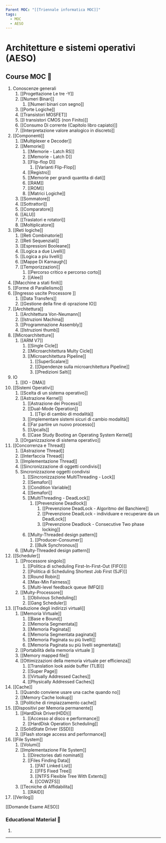```yaml
---
Parent MOC: "[[Triennale informatica MOC]]"
tags:
  - MOC
  - AESO
---
```

# Architetture e sistemi operativi (AESO)

## Course MOC  📒
1. Conoscenze generali
	1. [[Progettazione Le tre -Y]]
	2. [[Numeri Binari]]
		1. [[Numeri binari con segno]]
	3. [[Porte Logiche]]
	4. [[Transistori MOSFET]]
	5. [[I transistori CMOS (non Finito)]]
	6. [[Consumo Di corrente (Capitolo libro capiato)]]
	7. [[Interpretazione valore analogico in discreto]]
2. [[Componenti]]
	1. [[Multiplexer e Decoder]]
	2. [[Memorie]]
		1. [[Memorie - Latch RS]]
		2. [[Memorie - Latch D]]
		3. [[Flip-flop D]]
			1. [[Varianti Flip-Flop]]
		4. [[Registro]]
		5. [[Memorie per grandi quantita di dati]]
		6. [[RAM]]
		7. [[ROM]]
		8. [[Matrici Logiche]]
	3. [[Sommatore]]
	4. [[Sottrattori]]
	5. [[Comparatore]]
	6. [[ALU]]
	7. [[Traslatori e rotatori]]
	8. [[Moltiplicatore]]
3. [[Reti logiche]]
	1. [[Reti Combinatorie]]
	2. [[Reti Sequenziali]]
	3. [[Espressioni Booleane]]
	4. [[Logica a due Livelli]]
	5. [[Logica a piu livelli]]
	6. [[Mappe Di Karnaugh]]
	7. [[Temporizzazioni]]
		1. [[Percorso critico e percorso corto]]
		2. [[Alee]]
4. [[Macchine a stati finiti]]
5. [[Forme di Parallelismo]]
6. [[Ingresso uscite Processore ]]
	1. [[Data Transfers]]
	2. [[Gestione della fine di oprazione IO]]
7. [[Architettura]]
	1. [[Architettura Von-Neumann]]
	2. [[Istruzioni Machina]]
	3. [[Programmazione Assembly]]
	4. [[Istruzioni thumb]]
8. [[Microarchitetture]]
	1. [[ARM V7]]
		1. [[Single Cicle]]
		2. [[Microarchitettura Multy Cicle]]
		3. [[Microarchitettura Pipeline]]
			1. [[SuperScalare]]
			2. [[Dipendenze sulla microarchitettura Pipeline]]
			3. [[Predizioni Salti]]
9. IO
	1. [[IO - DMA]]
10. [[Sistemi Operativi]]
	1. [[Scelta di un sistema operativo]]
	2. [[Astrazione Kernel]]
		1. [[Astrazione dei Processi]]
		2. [[Dual-Mode Operation]]
			1. [[Tipi di cambio di modalità]]
		3. [[implementare sistemi sicuri di cambio modalità]]
		4. [[Far partire un nuovo processo]]
		5. [[Upcalls]]
		6. [[Case Study Booting an Operating System Kernel]]
	3. [[Organizzazione di sistema operativo]]
11. [[Concorrenza e Thread]]
	1. [[Astrazione Thread]]
	2. [[Interfaccia Thread]]
	3. [[Implementazione Thread]]
	4. [[Sincronizzazione di oggetti condivisi]]
	5. Sincronizzazione oggetti condivisi 
		1. [[Sincronizzazione MultiThreading - Lock]]
		2. [[Semafori]]
		3. [[Condition Variable]]
		4. [[Semafori]]
		5. [[MultiThreading - DeadLock]]
			1. [[Prevenzione Deadlock]]
				1. [[Prevenzione DeadLock - Algoritmo del Banchiere]]
				2. [[Prevenzione DeadLock - individuare e recuperare da un DeadLock]]
				3. [[Prevenzione Deadlock - Consecutive Two phase locking]]
		6. [[Multy-Threaded design pattern]]
			1. [[Producer-Consumer]]
			2. [[Bulk Synchronous]]
	6. [[Multy-Threaded design pattern]]
12. [[Scheduler]]
	1. [[Processore singolo]]
		1. [[Politica di scheduling First-In-First-Out (FIFO)]]
		2. [[Politica di Scheduling Shortest Job First (SJF)]]
		3. [[Round Robin]]
		4. [[Max-Min Fairness]]
		5. [[Multi-level feedback queue (MFQ)]] 
	2. [[Multy-Processore]]
		1. [[Oblivious Scheduling]]
		2. [[Gang Scheduler]]
13. [[Traduzione degli indirizzi virtuali]]
	1. [[Memoria Virtuale]]
		1. [[Base e Bound]]
		2. [[Memoria Segmentata]]
		3. [[Memoria Paginata]]
		4. [[Memoria Segmentata paginata]]
		5. [[Memoria Paginata su più livelli]]
		6. [[Memoria Paginata su più livelli segmentata]]
	2. [[Portabilità della memoria virtuale ]]
	3. [[Memory mapped file]]
	4. [[Ottimizzazioni della memoria virtuale per efficienza]]
		1. [[Translation look aside buffer (TLB)]]
		2. [[Super Page]]
		3. [[Virtually Addressed Caches]]
		4. [[Physically Addressed Caches]]
14. [[Cache]]
	1.  [[Quando conviene usare una cache quando no]]
	2. [[Memory Cache lookup]]
	3. [[Politiche di rimpiazzamento cache]]
15. [[Dispositivi per Memoria permanente]]
	1. [[HardDisk Driver(HDD)]]
		1. [[Accesso al disco e performance]]
		2. [[HardDisk Operation Scheduling]]
	2. [[SolidState Driver (SSD)]]
	3. [[Flash storage access and performance]]
16. [[File System]]
	1. [[Volumi]]
	2. [[Implementazione File System]]
		1. [[Directories dati nominati]]
		2. [[Files Finding Data]]
			1. [[FAT Linked List]]
			2. [[FFS Fixed Tree]]
			3. [[NTFS Flexible Tree With Extents]]
			4. [[COWZFS]]
	3. [[Tecniche di Affidabilita]]
		1. [[RAID]]
17. [[Verilog]]


[[Domande Esame AESO]]


### Educational Material 🧱
1. 


---
